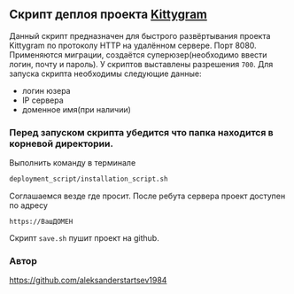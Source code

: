 ## Скрипт деплоя проекта [Kittygram](https://github.com/aleksanderstartsev1984/infra_sprint1)
Данный скрипт предназначен для быстрого развёртывания проекта Kittygram
по протоколу HTTP на удалённом сервере. Порт 8080.
Применяются миграции, создаётся суперюзер(необходимо ввести логин, почту и пароль).
У скриптов выставлены разрешения `700`.
Для запуска скрипта необходимы следующие данные:

- логин юзера
- IP сервера
- доменное имя(при наличии)

### Перед запуском скрипта убедится что папка находится в корневой директории.

Выполнить команду в терминале
```sh
deployment_script/installation_script.sh
```

Соглашаемся везде где просит. После ребута сервера проект доступен по адресу
```
https://ВашДОМЕН
```
Скрипт `save.sh` пушит проект на github.

### Автор

https://github.com/aleksanderstartsev1984
